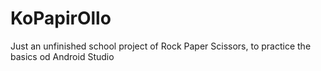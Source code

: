 # KoPapirOllo
Just an unfinished school project of Rock Paper Scissors, to practice the basics od Android Studio
